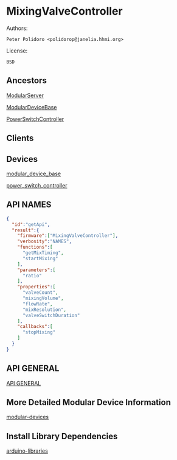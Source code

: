 # MixingValveController

Authors:

    Peter Polidoro <polidorop@janelia.hhmi.org>

License:

    BSD

## Ancestors

[ModularServer](https://github.com/janelia-arduino/ModularServer)

[ModularDeviceBase](https://github.com/janelia-arduino/ModularDeviceBase)

[PowerSwitchController](https://github.com/janelia-arduino/PowerSwitchController)

## Clients

## Devices

[modular_device_base](https://github.com/janelia-modular-devices/modular_device_base.git)

[power_switch_controller](https://github.com/janelia-modular-devices/power_switch_controller.git)

## API NAMES

```json
{
  "id":"getApi",
  "result":{
    "firmware":["MixingValveController"],
    "verbosity":"NAMES",
    "functions":[
      "getMixTiming",
      "startMixing"
    ],
    "parameters":[
      "ratio"
    ],
    "properties":[
      "valveCount",
      "mixingVolume",
      "flowRate",
      "mixResolution",
      "valveSwitchDuration"
    ],
    "callbacks":[
      "stopMixing"
    ]
  }
}
```

## API GENERAL

[API GENERAL](./api/)

## More Detailed Modular Device Information

[modular-devices](https://github.com/janelia-modular-devices/modular-devices)

## Install Library Dependencies

[arduino-libraries](https://github.com/janelia-arduino/arduino-libraries)
